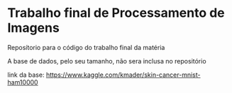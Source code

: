 <h1>Trabalho final de Processamento de Imagens</h1>

Reposítorio para o código do trabalho final da matéria

A base de dados, pelo seu tamanho, não sera inclusa no repositório

link da base: 
https://www.kaggle.com/kmader/skin-cancer-mnist-ham10000
